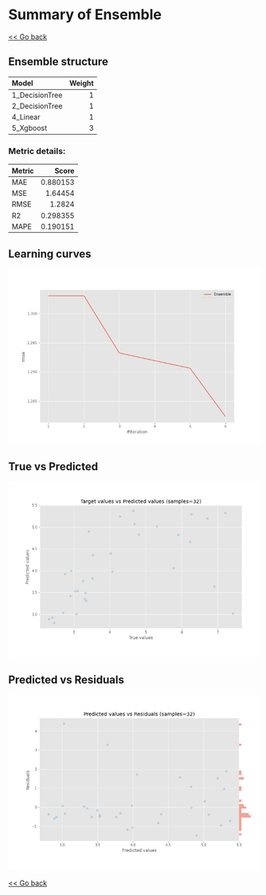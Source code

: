 # Summary of Ensemble

[<< Go back](../README.md)


## Ensemble structure
| Model          |   Weight |
|:---------------|---------:|
| 1_DecisionTree |        1 |
| 2_DecisionTree |        1 |
| 4_Linear       |        1 |
| 5_Xgboost      |        3 |

### Metric details:
| Metric   |    Score |
|:---------|---------:|
| MAE      | 0.880153 |
| MSE      | 1.64454  |
| RMSE     | 1.2824   |
| R2       | 0.298355 |
| MAPE     | 0.190151 |



## Learning curves
![Learning curves](learning_curves.png)
## True vs Predicted

![True vs Predicted](true_vs_predicted.png)


## Predicted vs Residuals

![Predicted vs Residuals](predicted_vs_residuals.png)



[<< Go back](../README.md)
